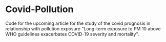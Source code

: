 # Covid-Pollution

Code for the upcoming article for the study of the covid prognosis in relationship with pollution exposure "Long-term exposure to PM 10 above WHO guidelines exacerbates COVID-19 severity and mortality".

